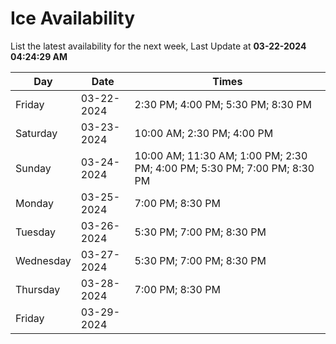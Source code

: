 # Ice Availability

List the latest availability for the next week, Last Update at **03-22-2024 04:24:29 AM**

| Day         | Date        | Times       |
| ----------- | ----------- | ----------- |
|Friday|03-22-2024|2:30 PM; 4:00 PM; 5:30 PM; 8:30 PM|
|Saturday|03-23-2024|10:00 AM; 2:30 PM; 4:00 PM|
|Sunday|03-24-2024|10:00 AM; 11:30 AM; 1:00 PM; 2:30 PM; 4:00 PM; 5:30 PM; 7:00 PM; 8:30 PM|
|Monday|03-25-2024|7:00 PM; 8:30 PM|
|Tuesday|03-26-2024|5:30 PM; 7:00 PM; 8:30 PM|
|Wednesday|03-27-2024|5:30 PM; 7:00 PM; 8:30 PM|
|Thursday|03-28-2024|7:00 PM; 8:30 PM|
|Friday|03-29-2024||
